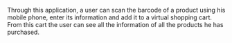 Through this application, a user can scan the barcode of a product using his mobile phone, enter its information and add it to a virtual shopping cart. From this cart the user can see all the information of all the products he has purchased.
